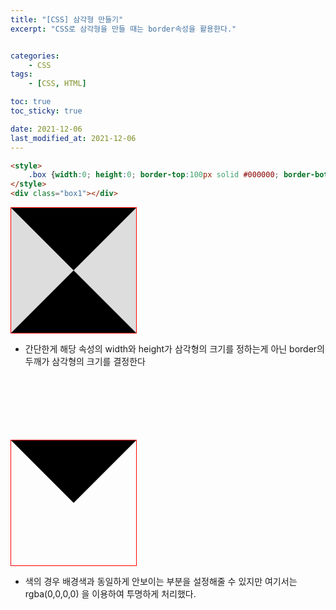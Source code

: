 ```yaml
---
title: "[CSS] 삼각형 만들기"
excerpt: "CSS로 삼각형을 만들 때는 border속성을 활용한다."


categories:
    - CSS
tags:
    - [CSS, HTML]

toc: true
toc_sticky: true

date: 2021-12-06
last_modified_at: 2021-12-06
---
```


```html
<style>
    .box {width:0; height:0; border-top:100px solid #000000; border-bottom:100px solid #000000; border-left:100px solid #dddddd; border-right:100px solid #000000;}
</style>
<div class="box1"></div>
```
<style>
    .broder_line_1 {display:inline-block; border:1px solid red;}
    .box2 {width:0; height:0; border-top:100px solid #000000; border-bottom:100px solid #000000; border-left:100px solid #dddddd; border-right:100px solid #dddddd;}
    .broder_line_2 {display:inline-block; border:1px solid red;}
    .box3 {width:0; height:0; border-top:100px solid #000000; border-bottom:100px solid rgba(0,0,0,0); border-left:100px solid rgba(0,0,0,0); border-right:100px solid rgba(0,0,0,0);}
</style>
<div class="broder_line_1">
    <div class="box2"></div>
</div>

- 간단한게 해당 속성의 width와 height가 삼각형의 크기를 정하는게 아닌 border의 두깨가 삼각형의 크기를 결정한다
<br><br><br><br><br><br><br>
<div class="broder_line_2">
    <div class="box3"></div>
</div>

- 색의 경우 배경색과 동일하게 안보이는 부분을 설정해줄 수 있지만 여기서는 rgba(0,0,0,0) 을 이용하여 투명하게 처리했다.
